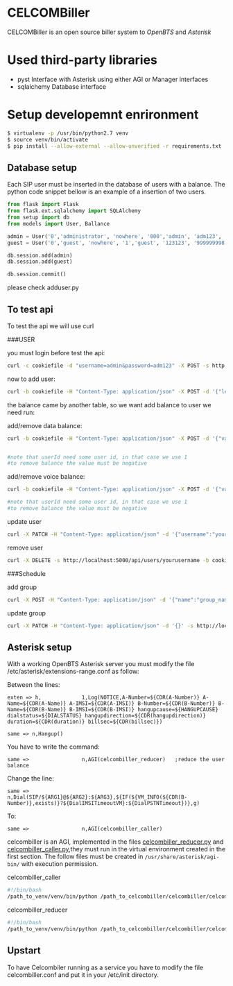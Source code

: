 
CELCOMBiller
============

CELCOMBiller is an open source biller system to *OpenBTS* and *Asterisk*



# Used third-party libraries

* pyst
  Interface with Asterisk using either AGI or Manager interfaces
* sqlalchemy
  Database interface

# Setup developemnt enrironment

```bash
$ virtualenv -p /usr/bin/python2.7 venv
$ source venv/bin/activate
$ pip install --allow-external --allow-unverified -r requirements.txt
```

## Database setup

Each SIP user must be inserted in the database of users with a balance. The python code snippet bellow is an example of a insertion of two users.

```python
from flask import Flask
from flask.ext.sqlalchemy import SQLAlchemy
from setup import db
from models import User, Ballance

admin = User('0','administrator', 'nowhere', '000','admin', 'adm123', '999999999','999999999999999', '0' ,'0')
guest = User('0','guest', 'nowhere', '1','guest', '123123', '999999998','999999999999998', '0' ,'0')

db.session.add(admin)
db.session.add(guest)

db.session.commit()
```

please check adduser.py



## To test api

To test the api we will use curl

###USER

you must login before test the api:

```bash
curl -c cookiefile -d "username=admin&password=adm123" -X POST -s http://localhost:5000/login
```

now to add user:

```bash
curl -b cookiefile -H "Content-Type: application/json" -X POST -d '{"level":"1", "username":"yourusername","password":"yourpassword","clid":"999999999","imsi":"12345678900", "name":"administrator","address":"lasse","cpf":"000","voice_balance":"0","data_balance":"0"}' -s http://localhost:5000/api/users
```

the balance came by another table, so we want add balance to user we need run:

add/remove data balance:

```bash
curl -b cookiefile -H "Content-Type: application/json" -X POST -d '{"value": "1000", "user_id":3,"origin":"web"}' -s http://localhost:5000/api/data_balance


#note that userId need some user id, in that case we use 1
#to remove balance the value must be negative
```

add/remove voice balance:

```bash
curl -b cookiefile -H "Content-Type: application/json" -X POST -d '{"value": "1000", "from_user_id":1, "origin":"web"}' -s http://localhost:5000/api/voice_balance

#note that userId need some user id, in that case we use 1
#to remove balance the value must be negative
```


update user

```bash
curl -X PATCH -H "Content-Type: application/json" -d '{"username":"yournewusername","password":"yournewpassowrd"}' -s http://localhost:5000/api/users/youroldusername -b cookiefile
```

remove user

```bash
curl -X DELETE -s http://localhost:5000/api/users/yourusername -b cookiefile
```

###Schedule

add group

```bash
curl -X POST -H "Content-Type: application/json" -d '{"name":"group_name","day":1, "month":1, "year":3000, "count":10}' -s http://localhost:5000/api/schedules
```

update group

```bash
curl -X PATCH -H "Content-Type: application/json" -d '{}' -s http://localost:5000/api/schedules/schedule
```


## Asterisk setup

With a working OpenBTS  Asterisk server you must modify the file /etc/asterisk/extensions-range.conf as follow:

Between the lines:

```
exten => h,             1,Log(NOTICE,A-Number=${CDR(A-Number)} A-Name=${CDR(A-Name)} A-IMSI=${CDR(A-IMSI)} B-Number=${CDR(B-Number)} B-Name=${CDR(B-Name)} B-IMSI=${CDR(B-IMSI)} hangupcause=${HANGUPCAUSE} dialstatus=${DIALSTATUS} hangupdirection=${CDR(hangupdirection)} duration=${CDR(duration)} billsec=${CDR(billsec)})

same => n,Hangup()
```

You have to write the command:

```
same =>                 n,AGI(celcombiller_reducer)   ;reduce the user balance

```


Change the line:

```
same =>                        n,Dial(SIP/${ARG1}@${ARG2}:${ARG3},${IF(${VM_INFO(${CDR(B-Number)},exists)}?${DialIMSITimeoutVM}:${DialPSTNTimeout})},g)
```

To:

```
same =>                 n,AGI(celcombiller_caller)
```



celcombiller is an AGI, implemented in the files  [celcombiller_reducer.py](celcombiller_reducer.py) and  [celcombiller_caller.py](celcombiller_caler.py),they must run in the virtual environment created in the first section. The follow files must be created in `/usr/share/asterisk/agi-bin/`  with execution permission.

celcombiller_caller
```bash
#!/bin/bash
/path_to_venv/venv/bin/python /path_to_celcombiller/celcombiller/celcombiller_caller.py
```

celcombiller_reducer
```bash
#!/bin/bash
/path_to_venv/venv/bin/python /path_to_celcombiller/celcombiller/celcombiller_reducer.py
```


## Upstart

To have Celcombiler running as a service you have to modify the file celcombiller.conf and put it in your /etc/init directory.

